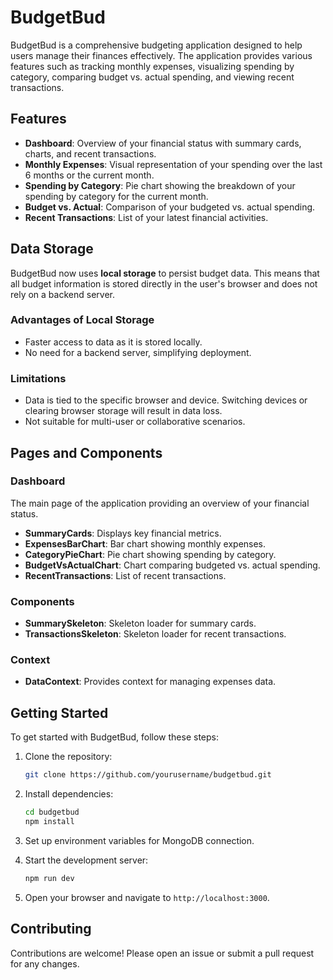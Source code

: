 # BudgetBud

BudgetBud is a comprehensive budgeting application designed to help users manage their finances effectively. The application provides various features such as tracking monthly expenses, visualizing spending by category, comparing budget vs. actual spending, and viewing recent transactions.

## Features

- **Dashboard**: Overview of your financial status with summary cards, charts, and recent transactions.
- **Monthly Expenses**: Visual representation of your spending over the last 6 months or the current month.
- **Spending by Category**: Pie chart showing the breakdown of your spending by category for the current month.
- **Budget vs. Actual**: Comparison of your budgeted vs. actual spending.
- **Recent Transactions**: List of your latest financial activities.

## Data Storage

BudgetBud now uses **local storage** to persist budget data. This means that all budget information is stored directly in the user's browser and does not rely on a backend server. 

### Advantages of Local Storage
- Faster access to data as it is stored locally.
- No need for a backend server, simplifying deployment.

### Limitations
- Data is tied to the specific browser and device. Switching devices or clearing browser storage will result in data loss.
- Not suitable for multi-user or collaborative scenarios.

## Pages and Components

### Dashboard

The main page of the application providing an overview of your financial status.

- **SummaryCards**: Displays key financial metrics.
- **ExpensesBarChart**: Bar chart showing monthly expenses.
- **CategoryPieChart**: Pie chart showing spending by category.
- **BudgetVsActualChart**: Chart comparing budgeted vs. actual spending.
- **RecentTransactions**: List of recent transactions.

### Components

- **SummarySkeleton**: Skeleton loader for summary cards.
- **TransactionsSkeleton**: Skeleton loader for recent transactions.

### Context

- **DataContext**: Provides context for managing expenses data.

## Getting Started

To get started with BudgetBud, follow these steps:

1. Clone the repository:
   ```sh
   git clone https://github.com/yourusername/budgetbud.git
   ```

2. Install dependencies:
   ```sh
   cd budgetbud
   npm install
   ```

3. Set up environment variables for MongoDB connection.

4. Start the development server:
   ```sh
   npm run dev
   ```

5. Open your browser and navigate to `http://localhost:3000`.

## Contributing

Contributions are welcome! Please open an issue or submit a pull request for any changes.
